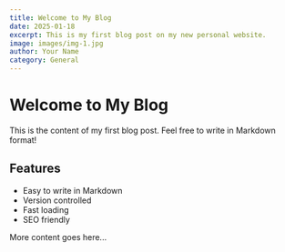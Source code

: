 ```yaml
---
title: Welcome to My Blog
date: 2025-01-18
excerpt: This is my first blog post on my new personal website.
image: images/img-1.jpg
author: Your Name
category: General
---
```


# Welcome to My Blog

This is the content of my first blog post. Feel free to write in Markdown format!

## Features

- Easy to write in Markdown
- Version controlled
- Fast loading
- SEO friendly

More content goes here...
